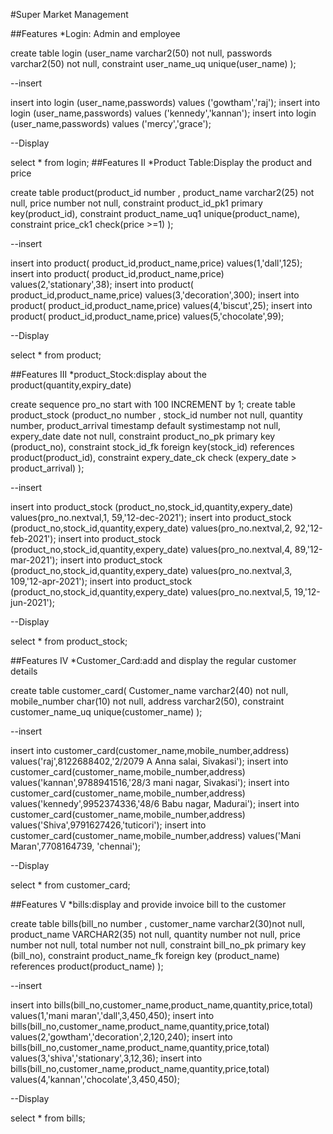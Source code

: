 #Super Market Management

##Features
  *Login: Admin and employee 
  
create table login (user_name varchar2(50) not null,
passwords varchar2(50) not null,
constraint user_name_uq unique(user_name)
);

--insert

insert into login (user_name,passwords)
values ('gowtham','raj');
insert into login (user_name,passwords)
values ('kennedy','kannan');
insert into login (user_name,passwords)
values ('mercy','grace');

--Display

select * from login;
  ##Features II
  *Product Table:Display the product and price

create table product(product_id number ,
product_name varchar2(25) not null,
price number not null,
constraint product_id_pk1 primary key(product_id),
constraint product_name_uq1 unique(product_name),
constraint price_ck1 check(price >=1)
);

--insert

insert into product( product_id,product_name,price)
values(1,'dall',125);
insert into product( product_id,product_name,price)
values(2,'stationary',38);
insert into product( product_id,product_name,price)
values(3,'decoration',300);
insert into product( product_id,product_name,price)
values(4,'biscut',25);
insert into product( product_id,product_name,price)
values(5,'chocolate',99);

--Display

 select * from product;

##Features III
*product_Stock:display about the product(quantity,expiry_date)
  
create sequence pro_no start with 100 INCREMENT by 1;
create table product_stock (product_no number ,
stock_id number not null,
quantity number,
product_arrival timestamp default systimestamp not null,
expery_date date not null,
constraint product_no_pk primary key (product_no),
constraint stock_id_fk foreign key(stock_id) references product(product_id),
constraint expery_date_ck check (expery_date > product_arrival)
);

--insert

insert into product_stock (product_no,stock_id,quantity,expery_date)
values(pro_no.nextval,1, 59,'12-dec-2021');
insert into product_stock (product_no,stock_id,quantity,expery_date)
values(pro_no.nextval,2, 92,'12-feb-2021');
insert into product_stock (product_no,stock_id,quantity,expery_date)
values(pro_no.nextval,4, 89,'12-mar-2021');
insert into product_stock (product_no,stock_id,quantity,expery_date)
values(pro_no.nextval,3, 109,'12-apr-2021');
insert into product_stock (product_no,stock_id,quantity,expery_date)
values(pro_no.nextval,5, 19,'12-jun-2021');

--Display

select * from product_stock;

  ##Features IV
  *Customer_Card:add and display the regular customer details
  
create table customer_card(
Customer_name varchar2(40) not null,
mobile_number char(10) not null,
address varchar2(50),
constraint customer_name_uq unique(customer_name)
);

--insert

 insert into customer_card(customer_name,mobile_number,address)
 values('raj',8122688402,'2/2079 A Anna salai, Sivakasi');
  insert into customer_card(customer_name,mobile_number,address)
 values('kannan',9788941516,'28/3 mani nagar, Sivakasi');
 insert into customer_card(customer_name,mobile_number,address)
 values('kennedy',9952374336,'48/6 Babu nagar, Madurai');
 insert into customer_card(customer_name,mobile_number,address)
 values('Shiva',9791627426,'tuticori'); 
 insert into customer_card(customer_name,mobile_number,address)
 values('Mani Maran',7708164739, 'chennai');

--Display

 select * from customer_card;

  ##Features V
  *bills:display and provide invoice bill to the customer
  
create table bills(bill_no number ,
customer_name varchar2(30)not null,
product_name VARCHAR2(35) not null,
quantity number not null,
price number not null,
total number not null,
constraint bill_no_pk primary key (bill_no),
constraint product_name_fk foreign key (product_name) references product(product_name)
);

--insert

insert into bills(bill_no,customer_name,product_name,quantity,price,total)
values(1,'mani maran','dall',3,450,450);
insert into bills(bill_no,customer_name,product_name,quantity,price,total)
values(2,'gowtham','decoration',2,120,240);
insert into bills(bill_no,customer_name,product_name,quantity,price,total)
values(3,'shiva','stationary',3,12,36);
insert into bills(bill_no,customer_name,product_name,quantity,price,total)
values(4,'kannan','chocolate',3,450,450);

--Display

select * from bills;
